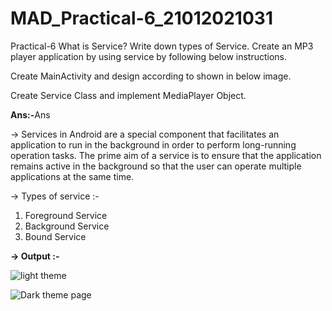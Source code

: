 # MAD_Practical-6_21012021031

Practical-6 What is Service? Write down types of Service. Create an MP3 player application by using service by following below instructions.

Create MainActivity and design according to shown in below image.

Create Service Class and implement MediaPlayer Object.

<b>Ans:-</b>Ans

-> Services in Android are a special component that facilitates an application to run in the background in order to perform long-running operation tasks.
The prime aim of a service is to ensure that the application remains active in the background so that the user can operate multiple applications at the same time.

-> Types of service :-

1. Foreground Service
2. Background Service
3.  Bound Service

<b>-> Output :-</b>


![light theme](https://github.com/Harshil-Ghadiya/MAD_Practical-6_21012021031/assets/122811629/1966aefa-4176-4751-a863-6d07e749d1bf)





![Dark theme page](https://github.com/Harshil-Ghadiya/MAD_Practical-6_21012021031/assets/122811629/f9e9792f-0065-4c10-982f-75b9ae70bf2c)


